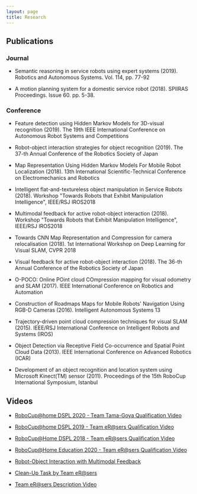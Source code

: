 ```yaml
---
layout: page
title: Research
---
```


## Publications

### Journal

- Semantic reasoning in service robots using expert systems (2019). Robotics and Autonomous Systems. Vol. 114, pp. 77-92

- A motion planning system for a domestic service robot (2018). SPIIRAS Proceedings. Issue 60. pp. 5-38.

### Conference

- Feature detection using Hidden Markov Models for 3D-visual recognition (2019). The 19th IEEE International Conference on Autonomous Robot Systems and Competitions

- Robot-object interaction strategies for object recognition (2019). The 37-th Annual Conference of the Robotics Society of Japan

- Map Representation Using Hidden Markov Models For Mobile Robot Localization (2018). 13th International Scientific-Technical Conference on Electromechanics and Robotics

- Intelligent flat-and-textureless object manipulation in Service Robots (2018). Workshop "Towards Robots that Exhibit Manipulation Intelligence", IEEE/RSJ IROS2018

- Multimodal feedback for active robot-object interaction (2018). Workshop "Towards Robots that Exhibit Manipulation Intelligence", IEEE/RSJ IROS2018

- Towards CNN Map Representation and Compression for camera relocalisation (2018). 1st International Workshop on Deep Learning for Visual SLAM, CVPR 2018

- Visual feedback for active robot-object interaction (2018). The 36-th Annual Conference of the Robotics Society of Japan

- O-POCO: Online POint cloud COmpression mapping for visual odometry and SLAM (2017). IEEE International Conference on Robotics and Automation

- Construction of Roadmaps Maps for Mobile Robots' Navigation Using RGB-D Cameras (2016). Intelligent Autonomous Systems 13

- Trajectory-driven point cloud compression techniques for visual SLAM (2015). IEEE/RSJ International Conference on Intelligent Robots and Systems (IROS)

- Object Detection via Receptive Field Co-occurrence and Spatial Point Cloud Data (2013). IEEE International Conference on Advanced Robotics (ICAR)

- Development of an object recognition and location system using Microsoft Kinect(TM) sensor (2011). Proceedings of the 15th RoboCup International Symposium, Istanbul


## Videos

- [RoboCup@home DSPL 2020 - Team Tama-Goya Qualification Video](https://bit.ly/2C69zKm)

- [RoboCup@home DSPL 2019 - Team eR@sers Qualification Video](https://bit.ly/3eY9N4R)

- [RoboCup@Home DSPL 2018 - Team eR@sers Qualification Video](https://bit.ly/3irzM6Z)

- [RoboCup@Home Education 2020 - Team eR@sers Qualification Video](https://bit.ly/2YZZQ1i)

- [Robot-Object Interaction with Multimodal Feedback](https://bit.ly/2VKfoUK)

- [Clean-Up Task by Team eR@sers](https://bit.ly/2ZwunD0)

- [Team eR@sers Description Video](https://bit.ly/2C8R1sU)
